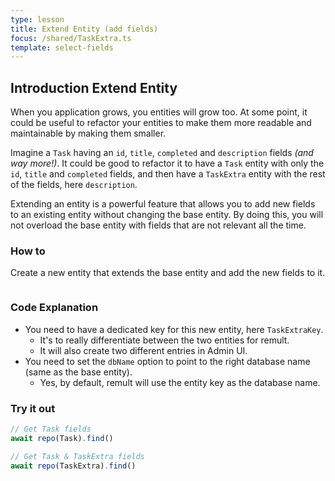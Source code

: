 ```yaml
---
type: lesson
title: Extend Entity (add fields)
focus: /shared/TaskExtra.ts
template: select-fields
---
```


## Introduction Extend Entity

When you application grows, you entities will grow too. At some point, it could be useful to refactor your entities to make them more readable and maintainable by making them smaller.

Imagine a `Task` having an `id`, `title`, `completed` and `description` fields _(and way more!)_. It could be good to refactor it to have a `Task` entity with only the `id`, `title` and `completed` fields, and then have a `TaskExtra` entity with the rest of the fields, here `description`.

Extending an entity is a powerful feature that allows you to add new fields to an existing entity without changing the base entity.
By doing this, you will not overload the base entity with fields that are not relevant all the time.

### How to

Create a new entity that extends the base entity and add the new fields to it.

```file:/shared/TaskExtra.ts title="shared/TaskExtra.ts"

```

### Code Explanation

- You need to have a dedicated key for this new entity, here `TaskExtraKey`.
  - It's to really differentiate between the two entities for remult.
  - It will also create two different entries in Admin UI.
- You need to set the `dbName` option to point to the right database name (same as the base entity).
  - Yes, by default, remult will use the entity key as the database name.

### Try it out

```ts
// Get Task fields
await repo(Task).find()

// Get Task & TaskExtra fields
await repo(TaskExtra).find()
```
